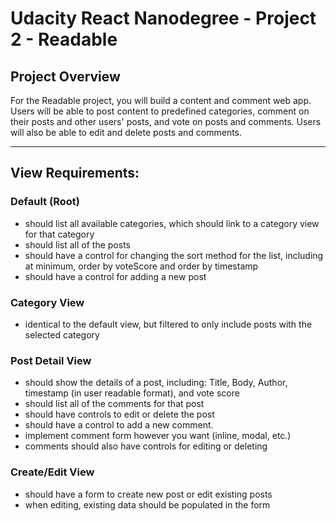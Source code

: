 # Udacity React Nanodegree - Project 2 - Readable

## Project Overview
For the Readable project, you will build a content and comment web app. Users will be able to post content to predefined categories, comment on their posts and other users' posts, and vote on posts and comments. Users will also be able to edit and delete posts and comments.

-----------------

## View Requirements:
### Default (Root)
- should list all available categories, which should link to a category view for that category
- should list all of the posts
- should have a control for changing the sort method for the list, including at minimum, order by voteScore and order by timestamp
- should have a control for adding a new post

### Category View
- identical to the default view, but filtered to only include posts with the selected category

### Post Detail View
- should show the details of a post, including: Title, Body, Author, timestamp (in user readable format), and vote score
- should list all of the comments for that post
- should have controls to edit or delete the post
- should have a control to add a new comment.
- implement comment form however you want (inline, modal, etc.) 
- comments should also have controls for editing or deleting

### Create/Edit View
- should have a form to create new post or edit existing posts
- when editing, existing data should be populated in the form